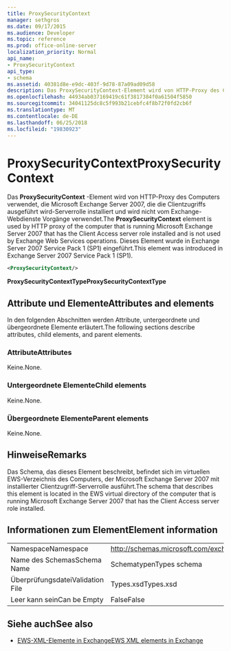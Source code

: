 ```yaml
---
title: ProxySecurityContext
manager: sethgros
ms.date: 09/17/2015
ms.audience: Developer
ms.topic: reference
ms.prod: office-online-server
localization_priority: Normal
api_name:
- ProxySecurityContext
api_type:
- schema
ms.assetid: 40381d8e-e9dc-403f-9d78-87a09ad09d58
description: Das ProxySecurityContext-Element wird von HTTP-Proxy des Computers verwendet, die Microsoft Exchange Server 2007, die die Clientzugriffs ausgeführt wird-Serverrolle installiert und wird nicht vom Exchange-Webdienste Vorgänge verwendet. Dieses Element wurde in Exchange Server 2007 Service Pack 1 (SP1) eingeführt.
ms.openlocfilehash: 44934ab037169419c61f3817384f0a61504f5850
ms.sourcegitcommit: 34041125dc8c5f993b21cebfc4f8b72f0fd2cb6f
ms.translationtype: MT
ms.contentlocale: de-DE
ms.lasthandoff: 06/25/2018
ms.locfileid: "19830923"
---
```

# <a name="proxysecuritycontext"></a><span data-ttu-id="b979a-104">ProxySecurityContext</span><span class="sxs-lookup"><span data-stu-id="b979a-104">ProxySecurityContext</span></span>

<span data-ttu-id="b979a-105">Das **ProxySecurityContext** -Element wird von HTTP-Proxy des Computers verwendet, die Microsoft Exchange Server 2007, die die Clientzugriffs ausgeführt wird-Serverrolle installiert und wird nicht vom Exchange-Webdienste Vorgänge verwendet.</span><span class="sxs-lookup"><span data-stu-id="b979a-105">The **ProxySecurityContext** element is used by HTTP proxy of the computer that is running Microsoft Exchange Server 2007 that has the Client Access server role installed and is not used by Exchange Web Services operations.</span></span> <span data-ttu-id="b979a-106">Dieses Element wurde in Exchange Server 2007 Service Pack 1 (SP1) eingeführt.</span><span class="sxs-lookup"><span data-stu-id="b979a-106">This element was introduced in Exchange Server 2007 Service Pack 1 (SP1).</span></span> 
  
```xml
<ProxySecurityContext/>
```

 <span data-ttu-id="b979a-107">**ProxySecurityContextType**</span><span class="sxs-lookup"><span data-stu-id="b979a-107">**ProxySecurityContextType**</span></span>
## <a name="attributes-and-elements"></a><span data-ttu-id="b979a-108">Attribute und Elemente</span><span class="sxs-lookup"><span data-stu-id="b979a-108">Attributes and elements</span></span>

<span data-ttu-id="b979a-109">In den folgenden Abschnitten werden Attribute, untergeordnete und übergeordnete Elemente erläutert.</span><span class="sxs-lookup"><span data-stu-id="b979a-109">The following sections describe attributes, child elements, and parent elements.</span></span>
  
### <a name="attributes"></a><span data-ttu-id="b979a-110">Attribute</span><span class="sxs-lookup"><span data-stu-id="b979a-110">Attributes</span></span>

<span data-ttu-id="b979a-111">Keine.</span><span class="sxs-lookup"><span data-stu-id="b979a-111">None.</span></span>
  
### <a name="child-elements"></a><span data-ttu-id="b979a-112">Untergeordnete Elemente</span><span class="sxs-lookup"><span data-stu-id="b979a-112">Child elements</span></span>

<span data-ttu-id="b979a-113">Keine.</span><span class="sxs-lookup"><span data-stu-id="b979a-113">None.</span></span>
  
### <a name="parent-elements"></a><span data-ttu-id="b979a-114">Übergeordnete Elemente</span><span class="sxs-lookup"><span data-stu-id="b979a-114">Parent elements</span></span>

<span data-ttu-id="b979a-115">Keine.</span><span class="sxs-lookup"><span data-stu-id="b979a-115">None.</span></span>
  
## <a name="remarks"></a><span data-ttu-id="b979a-116">Hinweise</span><span class="sxs-lookup"><span data-stu-id="b979a-116">Remarks</span></span>

<span data-ttu-id="b979a-117">Das Schema, das dieses Element beschreibt, befindet sich im virtuellen EWS-Verzeichnis des Computers, der Microsoft Exchange Server 2007 mit installierter Clientzugriff-Serverrolle ausführt.</span><span class="sxs-lookup"><span data-stu-id="b979a-117">The schema that describes this element is located in the EWS virtual directory of the computer that is running Microsoft Exchange Server 2007 that has the Client Access server role installed.</span></span>
  
## <a name="element-information"></a><span data-ttu-id="b979a-118">Informationen zum Element</span><span class="sxs-lookup"><span data-stu-id="b979a-118">Element information</span></span>

|||
|:-----|:-----|
|<span data-ttu-id="b979a-119">Namespace</span><span class="sxs-lookup"><span data-stu-id="b979a-119">Namespace</span></span>  <br/> |http://schemas.microsoft.com/exchange/services/2006/types  <br/> |
|<span data-ttu-id="b979a-120">Name des Schemas</span><span class="sxs-lookup"><span data-stu-id="b979a-120">Schema Name</span></span>  <br/> |<span data-ttu-id="b979a-121">Schematypen</span><span class="sxs-lookup"><span data-stu-id="b979a-121">Types schema</span></span>  <br/> |
|<span data-ttu-id="b979a-122">Überprüfungsdatei</span><span class="sxs-lookup"><span data-stu-id="b979a-122">Validation File</span></span>  <br/> |<span data-ttu-id="b979a-123">Types.xsd</span><span class="sxs-lookup"><span data-stu-id="b979a-123">Types.xsd</span></span>  <br/> |
|<span data-ttu-id="b979a-124">Leer kann sein</span><span class="sxs-lookup"><span data-stu-id="b979a-124">Can be Empty</span></span>  <br/> |<span data-ttu-id="b979a-125">False</span><span class="sxs-lookup"><span data-stu-id="b979a-125">False</span></span>  <br/> |
   
## <a name="see-also"></a><span data-ttu-id="b979a-126">Siehe auch</span><span class="sxs-lookup"><span data-stu-id="b979a-126">See also</span></span>



- [<span data-ttu-id="b979a-127">EWS-XML-Elemente in Exchange</span><span class="sxs-lookup"><span data-stu-id="b979a-127">EWS XML elements in Exchange</span></span>](ews-xml-elements-in-exchange.md)

